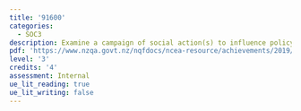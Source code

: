 ```yaml
---
title: '91600'
categories:
  - SOC3
description: Examine a campaign of social action(s) to influence policy change
pdf: 'https://www.nzqa.govt.nz/nqfdocs/ncea-resource/achievements/2019/as91600.pdf'
level: '3'
credits: '4'
assessment: Internal
ue_lit_reading: true
ue_lit_writing: false
---
```


